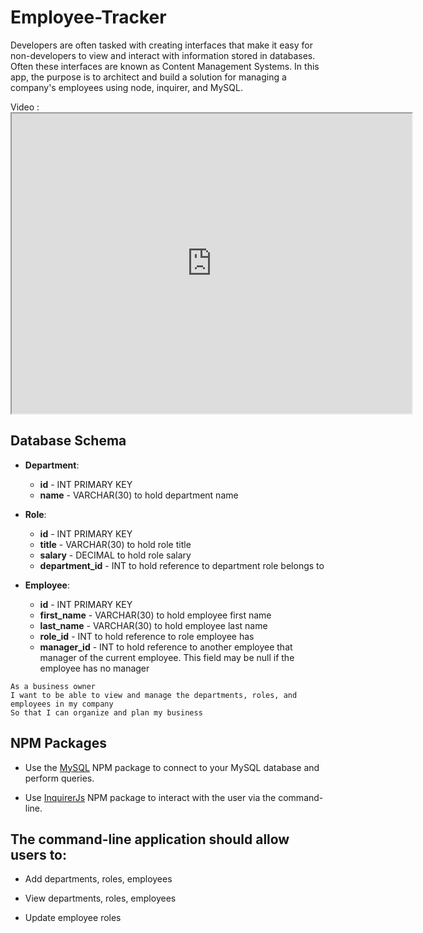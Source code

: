 # Employee-Tracker
Developers are often tasked with creating interfaces that make it easy for non-developers to view and interact with information stored in databases. Often these interfaces are known as Content Management Systems. In this app, the purpose is to architect and build a solution for managing a company's employees using node, inquirer, and MySQL.

Video : <iframe src="https://drive.google.com/file/d/103GU-4g0rUy03K_iW33LwtSVcnKg1fvc/preview" width="640" height="480"></iframe>

## Database Schema

* **Department**:

  * **id** - INT PRIMARY KEY
  * **name** - VARCHAR(30) to hold department name

* **Role**:

  * **id** - INT PRIMARY KEY
  * **title** -  VARCHAR(30) to hold role title
  * **salary** -  DECIMAL to hold role salary
  * **department_id** -  INT to hold reference to department role belongs to

* **Employee**:

  * **id** - INT PRIMARY KEY
  * **first_name** - VARCHAR(30) to hold employee first name
  * **last_name** - VARCHAR(30) to hold employee last name
  * **role_id** - INT to hold reference to role employee has
  * **manager_id** - INT to hold reference to another employee that manager of the current employee. This field may be null if the employee has no manager

```
As a business owner
I want to be able to view and manage the departments, roles, and employees in my company
So that I can organize and plan my business
```

## NPM Packages

* Use the [MySQL](https://www.npmjs.com/package/mysql) NPM package to connect to your MySQL database and perform queries.

* Use [InquirerJs](https://www.npmjs.com/package/inquirer/v/0.2.3) NPM package to interact with the user via the command-line.

## The command-line application should allow users to:

  * Add departments, roles, employees

  * View departments, roles, employees

  * Update employee roles
